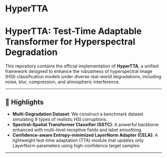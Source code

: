 # HyperTTA
# HyperTTA: Test-Time Adaptable Transformer for Hyperspectral Degradation

This repository contains the official implementation of **HyperTTA**, a unified framework designed to enhance the robustness of hyperspectral image (HSI) classification models under diverse real-world degradations, including noise, blur, compression, and atmospheric interference.

---

## 🌟 Highlights

- **Multi-Degradation Dataset**: We construct a benchmark dataset simulating 9 types of realistic HSI corruptions.
- **Spectral–Spatial Transformer Classifier (SSTC)**: A powerful backbone enhanced with multi-level receptive fields and label smoothing.
- **Confidence-aware Entropy-minimized LayerNorm Adapter (CELA)**: A lightweight test-time adaptation (TTA) module that updates only LayerNorm parameters using high-confidence target samples.

---

